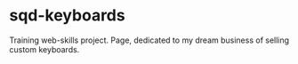 # sqd-keyboards
Training web-skills project. Page, dedicated to my dream business of selling custom keyboards.
